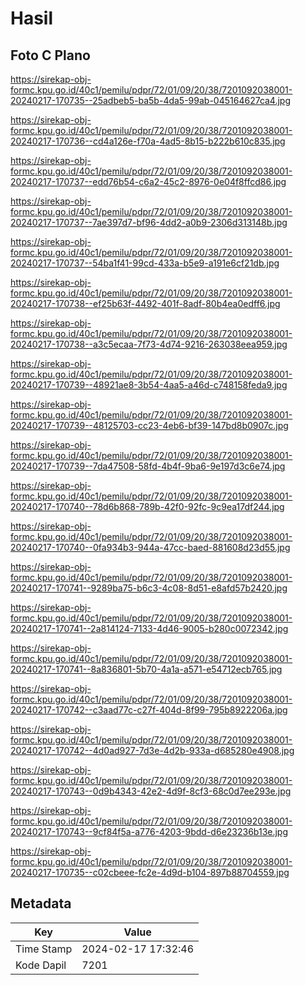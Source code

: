 # Hasil

## Foto C Plano

https://sirekap-obj-formc.kpu.go.id/40c1/pemilu/pdpr/72/01/09/20/38/7201092038001-20240217-170735--25adbeb5-ba5b-4da5-99ab-045164627ca4.jpg

https://sirekap-obj-formc.kpu.go.id/40c1/pemilu/pdpr/72/01/09/20/38/7201092038001-20240217-170736--cd4a126e-f70a-4ad5-8b15-b222b610c835.jpg

https://sirekap-obj-formc.kpu.go.id/40c1/pemilu/pdpr/72/01/09/20/38/7201092038001-20240217-170737--edd76b54-c6a2-45c2-8976-0e04f8ffcd86.jpg

https://sirekap-obj-formc.kpu.go.id/40c1/pemilu/pdpr/72/01/09/20/38/7201092038001-20240217-170737--7ae397d7-bf96-4dd2-a0b9-2306d313148b.jpg

https://sirekap-obj-formc.kpu.go.id/40c1/pemilu/pdpr/72/01/09/20/38/7201092038001-20240217-170737--54ba1f41-99cd-433a-b5e9-a191e6cf21db.jpg

https://sirekap-obj-formc.kpu.go.id/40c1/pemilu/pdpr/72/01/09/20/38/7201092038001-20240217-170738--ef25b63f-4492-401f-8adf-80b4ea0edff6.jpg

https://sirekap-obj-formc.kpu.go.id/40c1/pemilu/pdpr/72/01/09/20/38/7201092038001-20240217-170738--a3c5ecaa-7f73-4d74-9216-263038eea959.jpg

https://sirekap-obj-formc.kpu.go.id/40c1/pemilu/pdpr/72/01/09/20/38/7201092038001-20240217-170739--48921ae8-3b54-4aa5-a46d-c748158feda9.jpg

https://sirekap-obj-formc.kpu.go.id/40c1/pemilu/pdpr/72/01/09/20/38/7201092038001-20240217-170739--48125703-cc23-4eb6-bf39-147bd8b0907c.jpg

https://sirekap-obj-formc.kpu.go.id/40c1/pemilu/pdpr/72/01/09/20/38/7201092038001-20240217-170739--7da47508-58fd-4b4f-9ba6-9e197d3c6e74.jpg

https://sirekap-obj-formc.kpu.go.id/40c1/pemilu/pdpr/72/01/09/20/38/7201092038001-20240217-170740--78d6b868-789b-42f0-92fc-9c9ea17df244.jpg

https://sirekap-obj-formc.kpu.go.id/40c1/pemilu/pdpr/72/01/09/20/38/7201092038001-20240217-170740--0fa934b3-944a-47cc-baed-881608d23d55.jpg

https://sirekap-obj-formc.kpu.go.id/40c1/pemilu/pdpr/72/01/09/20/38/7201092038001-20240217-170741--9289ba75-b6c3-4c08-8d51-e8afd57b2420.jpg

https://sirekap-obj-formc.kpu.go.id/40c1/pemilu/pdpr/72/01/09/20/38/7201092038001-20240217-170741--2a814124-7133-4d46-9005-b280c0072342.jpg

https://sirekap-obj-formc.kpu.go.id/40c1/pemilu/pdpr/72/01/09/20/38/7201092038001-20240217-170741--8a836801-5b70-4a1a-a571-e54712ecb765.jpg

https://sirekap-obj-formc.kpu.go.id/40c1/pemilu/pdpr/72/01/09/20/38/7201092038001-20240217-170742--c3aad77c-c27f-404d-8f99-795b8922206a.jpg

https://sirekap-obj-formc.kpu.go.id/40c1/pemilu/pdpr/72/01/09/20/38/7201092038001-20240217-170742--4d0ad927-7d3e-4d2b-933a-d685280e4908.jpg

https://sirekap-obj-formc.kpu.go.id/40c1/pemilu/pdpr/72/01/09/20/38/7201092038001-20240217-170743--0d9b4343-42e2-4d9f-8cf3-68c0d7ee293e.jpg

https://sirekap-obj-formc.kpu.go.id/40c1/pemilu/pdpr/72/01/09/20/38/7201092038001-20240217-170743--9cf84f5a-a776-4203-9bdd-d6e23236b13e.jpg

https://sirekap-obj-formc.kpu.go.id/40c1/pemilu/pdpr/72/01/09/20/38/7201092038001-20240217-170735--c02cbeee-fc2e-4d9d-b104-897b88704559.jpg


## Metadata

| Key        | Value               |
| ---------- | ------------------- |
| Time Stamp | 2024-02-17 17:32:46 |
| Kode Dapil | 7201                |



